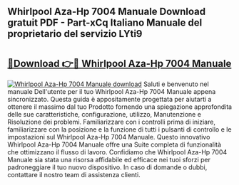 ## Whirlpool Aza-Hp 7004 Manuale Download gratuit PDF - Part-xCq Italiano Manuale del proprietario del servizio LYti9

# <h2><a href="http://df9zohu.blite.top/?on=Whirlpool+Aza-Hp+7004+Manuale">🔗Download 👉🔴 Whirlpool Aza-Hp 7004 Manuale</a></h2>

[![Whirlpool Aza-Hp 7004 Manuale download](https://i.imgur.com/lujVjoI.png)](http://df9zohu.blite.top/?on=Whirlpool+Aza-Hp+7004+Manuale)
Saluti e benvenuto nel manuale Dell'utente per il tuo Whirlpool Aza-Hp 7004 Manuale appena sincronizzato. Questa guida è appositamente progettata per aiutarti a ottenere il massimo dal tuo Prodotto fornendo una spiegazione approfondita delle sue caratteristiche, configurazione, utilizzo, Manutenzione e Risoluzione dei problemi. Familiarizzare con i controlli prima di iniziare, familiarizzare con la posizione e la funzione di tutti i pulsanti di controllo e le impostazioni sul Whirlpool Aza-Hp 7004 Manuale. Questo innovativo Whirlpool Aza-Hp 7004 Manuale offre una Suite completa di funzionalità che ottimizzano il flusso di lavoro. Confidiamo che Whirlpool Aza-Hp 7004 Manuale sia stata una risorsa affidabile ed efficace nei tuoi sforzi per padroneggiare il tuo nuovo dispositivo. In caso di domande o dubbi, contattare il nostro team di assistenza clienti.
